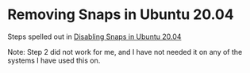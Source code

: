 # Removing Snaps in Ubuntu 20.04

Steps spelled out in [Disabling Snaps in Ubuntu 20.04](https://www.kevin-custer.com/blog/disabling-snaps-in-ubuntu-20-04/)

Note:  Step 2 did not work for me, and I have not needed it on any of the systems I have used this on.


